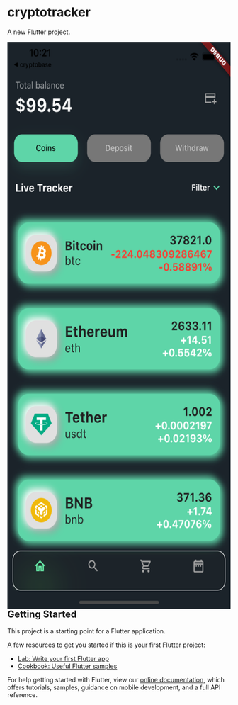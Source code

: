 # cryptotracker

A new Flutter project.

<a href="appscreenshot/Simulator Screen Shot - iPhone 12 Pro Max - 2022-02-23 at 22.21.52.png"></a>

<img align="right" width="720" height="1280" src="appscreenshot/Simulator Screen Shot - iPhone 12 Pro Max - 2022-02-23 at 22.21.52.png">

## Getting Started

This project is a starting point for a Flutter application.

A few resources to get you started if this is your first Flutter project:

- [Lab: Write your first Flutter app](https://flutter.dev/docs/get-started/codelab)
- [Cookbook: Useful Flutter samples](https://flutter.dev/docs/cookbook)

For help getting started with Flutter, view our
[online documentation](https://flutter.dev/docs), which offers tutorials,
samples, guidance on mobile development, and a full API reference.
